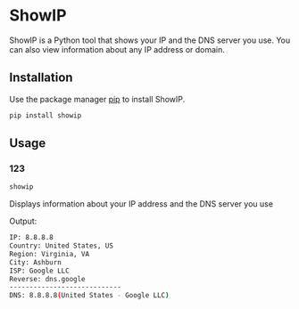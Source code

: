 # ShowIP

ShowIP is a Python tool that shows your IP and the DNS server you use.
You can also view information about any IP address or domain.

## Installation

Use the package manager [pip](https://pypi.org/project/showip/) to install ShowIP.

```bash
pip install showip
```

## Usage
### 123
```bash
showip
```
Displays information about your IP address and the DNS server you use

Output:
```bash
IP: 8.8.8.8
Country: United States, US
Region: Virginia, VA
City: Ashburn
ISP: Google LLC
Reverse: dns.google
----------------------------
DNS: 8.8.8.8(United States - Google LLC)
```

